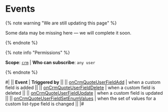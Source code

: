 # Events

{% note warning "We are still updating this page" %}

Some data may be missing here — we will complete it soon.

{% endnote %}

{% note info "Permissions" %}

**Scope**: [`crm`](../../../../scopes/permissions.md) | **Who can subscribe**: `any user`

{% endnote %}

#|
|| **Event** | **Triggered by** ||
|| [onCrmQuoteUserFieldAdd](./on-crm-quote-user-field-add.md) | when a custom field is added ||
|| [onCrmQuoteUserFieldDelete](./on-crm-quote-user-field-delete.md) | when a custom field is deleted ||
|| [onCrmQuoteUserFieldUpdate](./on-crm-quote-user-field-update.md) | when a custom field is updated ||
|| [onCrmQuoteUserFieldSetEnumValues](./on-crm-quote-user-field-set-enum-values.md) | when the set of values for a custom list-type field is changed ||
|#
